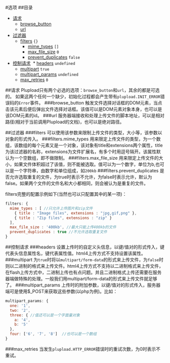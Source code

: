 #选项
##目录
* [请求](#请求)
  * [browse_button](#browse_button)
  * [url](#url)
* [过滤器](#过滤器)
  * [filters](#filters) `{}`
    * [mime_types](#filters.mime_types) `[]`
    * [max_file_size](#filters.max_file_size) `0`
    * [prevent_duplicates](#filters.prevent_duplicates) `false`
* [控制请求](#控制请求)
  * [headers](#headers) `undefined`
  * [multipart](#multipart) `true`
  * [multipart_params](#multipart_params) `undefined`
  * [max_retries](#max_retries) `0`



##请求
Plupload只有两个必选的选项：`browse_button`和`url`，其余的都是可选的。
如果这两个任何一个缺少，初始化过程都会产生带有`plupload.INIT_ERROR`错误码的`Error`事件。
###browse_button
触发文件选择对话框的DOM元素，当点击该元素后便后弹出文件选择对话框。该值可以是DOM元素对象本身，也可以是该DOM元素的id。
###url
服务器端接收和处理上传文件的脚本地址，可以是相对路径(相对于当前调用Plupload的文档)，也可以是绝对路径。

##过滤器
###filters
可以使用该参数来限制上传文件的类型，大小等，该参数以对象的形式传入。
###filters.mime_types
用来限定上传文件的类型，为一个数组，该数组的每个元素又是一个对象，该对象有title和extensions两个属性，title为该过滤器的名称，extensions为文件扩展名，有多个时用逗号隔开。该属性默认为一个空数组，即不做限制。
###filters.max_file_size
用来限定上传文件的大小，如果文件体积超过了该值，则不能被选取。值可以为一个数字，单位为b,也可以是一个字符串，由数字和单位组成，如`200kb`
###filters.prevent_duplicates
是否允许选取重复的文件，为true时表示不允许，为false时表示允许，默认为false。如果两个文件的文件名和大小都相同，则会被认为是重复的文件。

filters完整的配置示例如下(当然也可以只配置其中的某一项)：
```js
filters: {
  mime_types : [ //只允许上传图片和zip文件
    { title : "Image files", extensions : "jpg,gif,png" }, 
    { title : "Zip files", extensions : "zip" }
  ],
  max_file_size : '400kb', //最大只能上传400kb的文件
  prevent_duplicates : true //不允许选取重复文件
}
```
##控制请求
###headers
设置上传时的自定义头信息，以键/值对的形式传入，键代表头信息属性名，键代表属性值。html4上传方式不支持设置该属性。
###multipart
为`true`时将以`multipart/form-data`的形式来上传文件，为`false`时则以二进制的格式来上传文件。html4上传方式不支持以二进制格式来上传文件，在flash上传方式中，二进制上传也有点问题。并且二进制格式上传还需要在服务器端做特殊的处理。一般我们用multipart/form-data的形式来上传文件就足够了。
###multipart_params
上传时的附加参数，以键/值对的形式传入，服务器端可是使用$_POST来获取这些参数(以php为例)。比如：
```js
multipart_params: {
  one: '1',
  two: '2',
  three: { //值还可以是一个字面量对象
    a: '4',
    b: '5'
  },
  four: ['6', '7', '8']  //也可以是一个数组
}
```
###max_retries
当发生`plupload.HTTP_ERROR`错误时的重试次数，为0时表示不重试。

